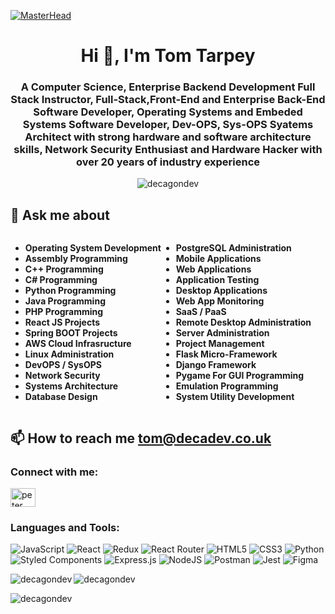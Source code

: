 
[![MasterHead](https://visme.co/blog/wp-content/uploads/2019/10/animated-presentation-software-header.gif)]()

<h1 align="center">Hi 👋, I'm Tom Tarpey</h1>
<h3 align="center">A Computer Science, Enterprise Backend Development Full Stack Instructor, Full-Stack,Front-End and Enterprise Back-End Software Developer, Operating Systems and Embeded Systems Software Developer, Dev-OPS, Sys-OPS Syatems Architect with strong hardware and software architecture skills, Network Security Enthusiast and Hardware Hacker with over 20 years of industry experience</h3>



<p align="center"> <img src="https://komarev.com/ghpvc/?username=decagondev&label=Profile%20views&color=0e75b6&style=flat" alt="decagondev" /> </p>

## 💬 Ask me about 
<div style="display: flex; flex-direction: row;">
            <ul>
                <li><strong>Operating System Development</strong></li>
                <li><strong>Assembly Programming</strong></li>
                <li><strong>C++ Programming</strong></li>
                <li><strong>C# Programming</strong></li>
                <li><strong>Python Programming</strong></li>
                <li><strong>Java Programming</strong></li>
                <li><strong>PHP Programming</strong></li>
                <li><strong>React JS Projects</strong></li>
                <li><strong>Spring BOOT Projects</strong></li>
                <li><strong>AWS Cloud Infrasructure</strong></li>
                <li><strong>Linux Administration</strong></li>
                <li><strong>DevOPS / SysOPS</strong></li>
                <li><strong>Network Security</strong></li>
                <li><strong>Systems Architecture</strong></li>
                <li><strong>Database Design</strong></li>
            </ul>
            <ul>
                <li><strong>PostgreSQL Administration</strong></li>
                <li><strong>Mobile Applications</strong></li>
                <li><strong>Web Applications</strong></li>
                <li><strong>Application Testing</strong></li>
                <li><strong>Desktop Applications</strong></li>
                <li><strong>Web App Monitoring</strong></li>
                <li><strong>SaaS / PaaS</strong></li>
                <li><strong>Remote Desktop Administration</strong></li>
                <li><strong>Server Administration</strong></li>
                <li><strong>Project Management</strong></li>
                <li><strong>Flask Micro-Framework</strong></li>
                <li><strong>Django Framework</strong></li>
                <li><strong>Pygame For GUI Programming</strong></li>
                <li><strong>Emulation Programming</strong></li>
                <li><strong>System Utility Development</strong></li>
            </ul>
    </div>
    
## 📫 How to reach me **tom@decadev.co.uk**

<h3 align="left">Connect with me:</h3>
<p align="left">

<a href="https://www.linkedin.com/in/tom-tarpey-38594455/" target="blank"><img align="center" src="https://raw.githubusercontent.com/rahuldkjain/github-profile-readme-generator/master/src/images/icons/Social/linked-in-alt.svg" alt="peter kimanzi" height="30" width="40" /></a>
</p>

<h3 align="left">Languages and Tools:</h3>


![JavaScript](https://img.shields.io/badge/javascript-%23323330.svg?style=for-the-badge&logo=javascript&logoColor=%23F7DF1E)
![React](https://img.shields.io/badge/react-%2320232a.svg?style=for-the-badge&logo=react&logoColor=%2361DAFB)
![Redux](https://img.shields.io/badge/redux-%23593d88.svg?style=for-the-badge&logo=redux&logoColor=white)
![React Router](https://img.shields.io/badge/React_Router-CA4245?style=for-the-badge&logo=react-router&logoColor=white)
![HTML5](https://img.shields.io/badge/html5-%23E34F26.svg?style=for-the-badge&logo=html5&logoColor=white)
![CSS3](https://img.shields.io/badge/css3-%231572B6.svg?style=for-the-badge&logo=css3&logoColor=white)
![Python](https://img.shields.io/badge/python-3670A0?style=for-the-badge&logo=python&logoColor=ffdd54)
<br>
![Styled Components](https://img.shields.io/badge/styled--components-DB7093?style=for-the-badge&logo=styled-components&logoColor=white)
![Express.js](https://img.shields.io/badge/express.js-%23404d59.svg?style=for-the-badge&logo=express&logoColor=%2361DAFB)
![NodeJS](https://img.shields.io/badge/node.js-%2343853D.svg?style=for-the-badge&logo=node.js&logoColor=white)
![Postman](https://img.shields.io/badge/Postman-FF6C37?style=for-the-badge&logo=postman&logoColor=red)
![Jest](https://img.shields.io/badge/-jest-%23C21325?style=for-the-badge&logo=jest&logoColor=white)
![Figma](https://img.shields.io/badge/figma-%23F24E1E.svg?style=for-the-badge&logo=figma&logoColor=white)


<p><img align="left" src="https://github-readme-stats.vercel.app/api/top-langs?username=decagondev&theme=dracula&count_private=true&show_icons=true&locale=en&layout=compact" alt="decagondev" /></p>

 <img align="center" src="https://github-readme-stats.vercel.app/api?username=decagondev&show_icons=true&locale=en&theme=dracula&count_private=true&hide=stars" alt="decagondev" />

<p><img align="center" src="https://github-readme-streak-stats.herokuapp.com/?user=decagondev&theme=dracula" alt="decagondev" /></p>



<!--
**decagondev/decagondev** is a ✨ _special_ ✨ repository because its `README.md` (this file) appears on your GitHub profile.

## 🔭 I’m currently working on 
[]()

Here are some ideas to get you started:
## 👨‍💻 All of my projects are available at []()
- 🔭 I’m currently working on ...
- 🌱 I’m currently learning ...
- 👯 I’m looking to collaborate on ...
- 🤔 I’m looking for help with ...
- 💬 Ask me about ...
- 📫 How to reach me: ...
- 😄 Pronouns: ...
- ⚡ Fun fact: ...
- 📝 I regularly write articles on [LinkedIn]()
-->
